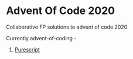 # Advent Of Code 2020
Collaborative FP solutions to advent of code 2020

Currently advent-of-coding -

1. [Purescript](https://github.com/fpindia/adventofcode2020/blob/main/purescript/)
